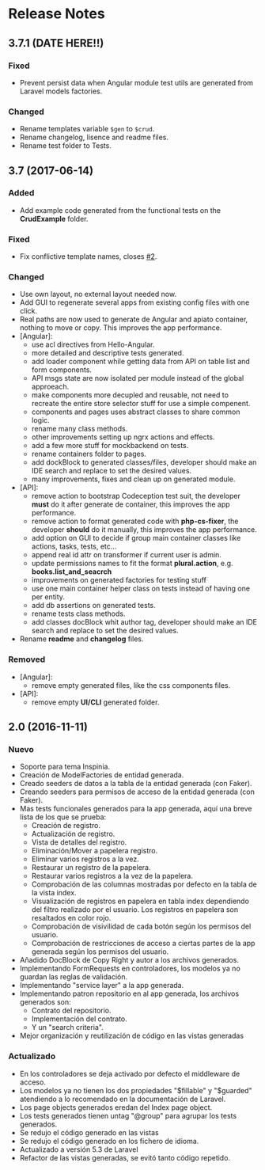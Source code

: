 # Release Notes

## 3.7.1 (DATE HERE!!)

### Fixed

- Prevent persist data when Angular module test utils are generated from Laravel models factories.

### Changed

- Rename templates variable `$gen` to `$crud`.
- Rename changelog, lisence and readme files.
- Rename test folder to Tests.

## 3.7 (2017-06-14)

### Added

- Add example code generated from the functional tests on the **CrudExample** folder.

### Fixed

- Fix conflictive template names, closes [#2](https://github.com/llstarscreamll/Crud/issues/2).

### Changed

- Use own layout, no external layout needed now.
- Add GUI to regenerate several apps from existing config files with one click.
- Real paths are now used to generate de Angular and apiato container, nothing to move or copy. This improves the app performance.
- [Angular]:
	- use acl directives from Hello-Angular.
	- more detailed and descriptive tests generated.
	- add loader component while getting data from API on table list and form components.
	- API msgs state are now isolated per module instead of the global approeach.
	- make components more decupled and reusable, not need to recreate the entire store selector stuff for use a simple compenent.
	- components and pages uses abstract classes to share common logic.
	- rename many class methods.
	- other improvements setting up ngrx actions and effects.
	- add a few more stuff for mockbackend on tests.
	- rename containers folder to pages.
	- add dockBlock to generated classes/files, developer should make an IDE search and replace to set the desired values.
	- many improvements, fixes and clean up on generated module.
- [API]:
	- remove action to bootstrap Codeception test suit, the developer **must** do it after generate de container, this improves the app performance.
	- remove action to format generated code with **php-cs-fixer**, the developer **should** do it manually, this improves the app performance.
	- add option on GUI to decide if group main container classes like actions, tasks, tests, etc...
	- append real id attr on transformer if current user is admin.
	- update permissions names to fit the format **plural.action**, e.g. **books.list_and_seacrch**
	- improvements on generated factories for testing stuff
	- use one main container helper class on tests instead of having one per entity.
	- add db assertions on generated tests.
	- rename tests class methods.
	- add classes docBlock whit author tag, developer should make an IDE search and replace to set the desired values.
- Rename **readme** and **changelog** files.

### Removed

- [Angular]:
	- remove empty generated files, like the css components files.
- [API]:
	- remove empty **UI/CLI** generated folder.

## 2.0 (2016-11-11)

### Nuevo

- Soporte para tema Inspinia.
- Creación de ModelFactories de entidad generada.
- Creado seeders de datos a la tabla de la entidad generada (con Faker).
- Creando seeders para permisos de acceso de la entidad generada (con Faker).
- Mas tests funcionales generados para la app generada, aquí una breve lista de los que se prueba:
	- Creación de registro.
	- Actualización de registro.
	- Vista de detalles del registro.
	- Eliminación/Mover a papelera registro.
	- Eliminar varios registros a la vez.
	- Restaurar un registro de la papelera.
	- Restaurar varios registros a la vez de la papelera.
	- Comprobación de las columnas mostradas por defecto en la tabla de la vista index.
	- Visualización de registros en papelera en tabla index dependiendo del filtro realizado por el usuario. Los registros en papelera son resaltados en color rojo.
	- Comprobación de visivilidad de cada botón según los permisos del usuario.
	- Comprobación de restricciones de acceso a ciertas partes de la app generada según los permisos del usuario.
- Añadido DocBlock de Copy Right y autor a los archivos generados.
- Implementando FormRequests en controladores, los modelos ya no guardan las reglas de validación.
- Implementando "service layer" a la app generada.
- Implementando patron repositorio en al app generada, los archivos generados son:
	- Contrato del repositorio.
	- Implementación del contrato.
	- Y un "search criteria".
- Mejor organización y reutilización de código en las vistas generadas

### Actualizado

- En los controladores se deja activado por defecto el middleware de acceso.
- Los modelos ya no tienen los dos propiedades "$fillable" y "$guarded" atendiendo a lo recomendado en la documentación de Laravel.
- Los page objects generados eredan del Index page object.
- Los tests generados tienen untag "@group" para agrupar los tests generados.
- Se redujo el código generado en las vistas
- Se redujo el código generado en los fichero de idioma.
- Actualizado a versión 5.3 de Laravel
- Refactor de las vistas generadas, se evitó tanto código repetido.
